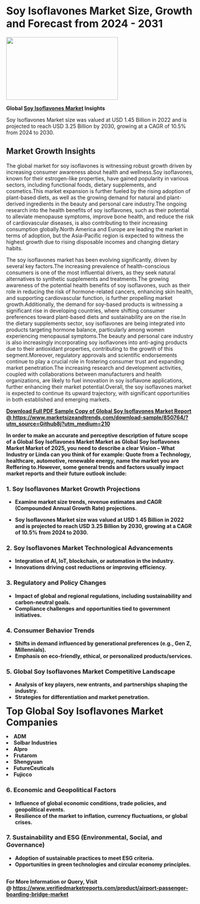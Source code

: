 <H1>Soy Isoflavones Market Size, Growth and Forecast from 2024 - 2031</H1><img class="aligncenter size-medium wp-image-584254" src="https://thirdeyenews.in/wp-content/uploads/2024/09/Global-Market-Research-300x168.jpeg" alt="" width="300" height="168" /><p><strong>Global&nbsp;<a href="https://www.marketsizeandtrends.com/download-sample/850764/?utm_source=Github8j?utm_medium=210">Soy Isoflavones Market</a> Insights</strong></p><p>Soy Isoflavones Market size was valued at USD 1.45 Billion in 2022 and is projected to reach USD 3.25 Billion by 2030, growing at a CAGR of 10.5% from 2024 to 2030.</p><p><h2>Market Growth Insights</h2> <p>The global market for soy isoflavones is witnessing robust growth driven by increasing consumer awareness about health and wellness.Soy isoflavones, known for their estrogen-like properties, have gained popularity in various sectors, including functional foods, dietary supplements, and cosmetics.This market expansion is further fueled by the rising adoption of plant-based diets, as well as the growing demand for natural and plant-derived ingredients in the beauty and personal care industry.The ongoing research into the health benefits of soy isoflavones, such as their potential to alleviate menopause symptoms, improve bone health, and reduce the risk of cardiovascular diseases, is also contributing to their increasing consumption globally.North America and Europe are leading the market in terms of adoption, but the Asia-Pacific region is expected to witness the highest growth due to rising disposable incomes and changing dietary habits.</p> <p><strong><a href="#"></a></strong></p> <p>The soy isoflavones market has been evolving significantly, driven by several key factors.The increasing prevalence of health-conscious consumers is one of the most influential drivers, as they seek natural alternatives to synthetic supplements and treatments.The growing awareness of the potential health benefits of soy isoflavones, such as their role in reducing the risk of hormone-related cancers, enhancing skin health, and supporting cardiovascular function, is further propelling market growth.Additionally, the demand for soy-based products is witnessing a significant rise in developing countries, where shifting consumer preferences toward plant-based diets and sustainability are on the rise.In the dietary supplements sector, soy isoflavones are being integrated into products targeting hormone balance, particularly among women experiencing menopausal symptoms.The beauty and personal care industry is also increasingly incorporating soy isoflavones into anti-aging products due to their antioxidant properties, contributing to the growth of this segment.Moreover, regulatory approvals and scientific endorsements continue to play a crucial role in fostering consumer trust and expanding market penetration.The increasing research and development activities, coupled with collaborations between manufacturers and health organizations, are likely to fuel innovation in soy isoflavone applications, further enhancing their market potential.Overall, the soy isoflavones market is expected to continue its upward trajectory, with significant opportunities in both established and emerging markets.</p> <p><strong><a href="#"></p><p><span class=""><strong>Download Full PDF Sample Copy of Global Soy Isoflavones Market Report</strong> @ <a href="https://www.marketsizeandtrends.com/download-sample/850764/?utm_source=Github8j?utm_medium=210" target="_blank">https://www.marketsizeandtrends.com/download-sample/850764/?utm_source=Github8j?utm_medium=210</a></span></p><p>In order to make an accurate and perceptive description of future scope of a Global&nbsp;Soy Isoflavones Market Market as Global&nbsp;Soy Isoflavones Market Market of 2025, you need to describe a clear Vision &ndash; What Industry or Linda can you think of for example: Quote from a Technology, healthcare, automotive, renewable energy, name the market you are Reffering to.However, some general trends and factors usually impact market reports and their future outlook include:</p><h3>1.&nbsp;<strong>Soy Isoflavones Market Growth Projections</strong></h3><ul><li>Examine market size trends, revenue estimates and CAGR (Compounded Annual Growth Rate) projections.</li><li><p>Soy Isoflavones Market size was valued at USD 1.45 Billion in 2022 and is projected to reach USD 3.25 Billion by 2030, growing at a CAGR of 10.5% from 2024 to 2030.</p></li></ul><h3>2.&nbsp;<strong>Soy Isoflavones Market Technological Advancements</strong></h3><ul><li>Integration of AI, IoT, blockchain, or automation in the industry.</li><li>Innovations driving cost reductions or improving efficiency.</li></ul><h3>3.&nbsp;<strong>Regulatory and Policy Changes</strong></h3><ul><li>Impact of global and regional regulations, including sustainability and carbon-neutral goals.</li><li>Compliance challenges and opportunities tied to government initiatives.</li></ul><h3>4.&nbsp;<strong>Consumer Behavior Trends</strong></h3><ul><li>Shifts in demand influenced by generational preferences (e.g., Gen Z, Millennials).</li><li>Emphasis on eco-friendly, ethical, or personalized products/services.</li></ul><h3>5.&nbsp;<strong>Global Soy Isoflavones Market Competitive Landscape</strong></h3><ul><li>Analysis of key players, new entrants, and partnerships shaping the industry.</li><li>Strategies for differentiation and market penetration.</li></ul><p data-pm-slice="1 1 []"><span style="color: inherit; font-family: inherit; font-size: 25px;">Top Global Soy Isoflavones Market Companies</span></p><div class="" data-test-id=""><p><li>ADM</li><li> Solbar Industries</li><li> Alpro</li><li> Frutarom</li><li> Shengyuan</li><li> FutureCeuticals</li><li> Fujicco</li></p></div><h3>6.&nbsp;<strong>Economic and Geopolitical Factors</strong></h3><ul><li>Influence of global economic conditions, trade policies, and geopolitical events.</li><li>Resilience of the market to inflation, currency fluctuations, or global crises.</li></ul><h3>7.&nbsp;<strong>Sustainability and ESG (Environmental, Social, and Governance)</strong></h3><ul><li>Adoption of sustainable practices to meet ESG criteria.</li><li>Opportunities in green technologies and circular economy principles.</li></ul><h2><strong style="font-size: 14px;">For More Information or Query, Visit @&nbsp;</strong><a style="background-color: #ffffff; font-size: 14px;" href="https://www.marketsizeandtrends.com/report/soy-isoflavones-market/" target="_blank">https://www.verifiedmarketreports.com/product/airport-passenger-boarding-bridge-market</a></h2>